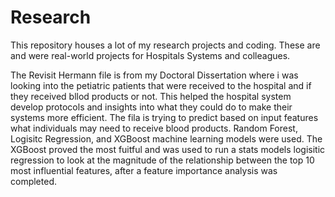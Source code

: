 # Research
This repository houses a lot of my research projects and coding. 
These are and were real-world projects for Hospitals Systems and colleagues.

The Revisit Hermann file is from my Doctoral Dissertation where i was looking into the petiatric patients that were received to the hospital and if they received bllod products or not. This helped the hospital system develop protocols and insights into what they could do to make their systems more efficient. The fila is trying to predict based on input features what individuals may need to receive blood products. Random Forest, Logisitc Regression, and XGBoost machine learning models were used. The XGBoost proved the most fuitful and was used to run a stats models logisitic regression to look at the magnitude of the relationship between the top 10 most influential features, after a feature importance analysis was completed.
